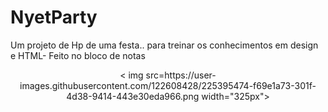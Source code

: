 # NyetParty
Um projeto de Hp de uma festa.. para treinar os conhecimentos em design e HTML- Feito no bloco de notas
<center> < img src=https://user-images.githubusercontent.com/122608428/225395474-f69e1a73-301f-4d38-9414-443e30eda966.png width="325px">

